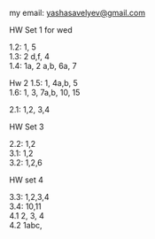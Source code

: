 my email: yashasavelyev@gmail.com

HW Set 1 for wed

1.2: 1, 5  
1.3: 2 d,f, 4  
1.4: 1a, 2 a,b, 6a, 7  

Hw 2
1.5: 1, 4a,b, 5  
1.6: 1, 3, 7a,b, 10, 15  
<!-- 1.7: 1, 6 -->
2.1: 1,2, 3,4  

<!-- 5a,b, 7, 8, 9, 13   -->
<!--  -->
HW Set 3 
<!--  -->

2.2: 1,2    
3.1: 1,2  
3.2: 1,2,6  

HW set 4
<!-- , 13, 15   -->
3.3: 1,2,3,4  
3.4: 10,11   
4.1 2, 3, 4     
4.2 1abc,
